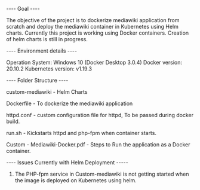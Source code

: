 ---- Goal ----

The objective of the project is to dockerize mediawiki application from scratch and deploy the mediawiki container in Kubernetes using Helm charts.
Currently this project is working using Docker containers. Creation of helm charts is still in progress.



---- Environment details ----

Operation System: Windows 10 (Docker Desktop 3.0.4)
Docker version: 20.10.2
Kubernetes version: v1.19.3



---- Folder Structure ----

custom-mediawiki - Helm Charts

Dockerfile - To dockerize the mediawiki application

httpd.conf - custom configuration file for httpd, To be passed during docker build.

run.sh - Kickstarts httpd and php-fpm when container starts.

Custom - Mediawiki-Docker.pdf - Steps to Run the application as a Docker container.


---- Issues Currently with Helm Deployment -----

1) The PHP-fpm service in Custom-mediawiki is not getting started when the image is deployed on Kubernetes using helm.
